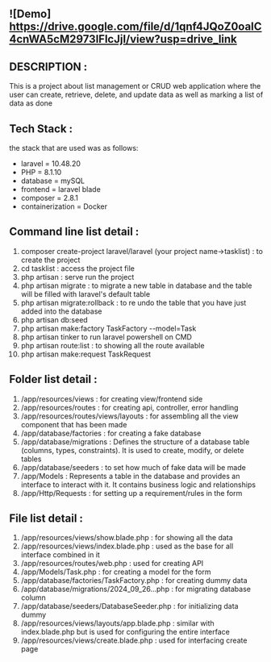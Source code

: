 ## ![Demo] https://drive.google.com/file/d/1qnf4JQoZ0oaIC4cnWA5cM2973lFlcJjI/view?usp=drive_link

## DESCRIPTION : 
This is a project about list management or CRUD web application where the user can create, retrieve, delete, and update data as well as marking a list of data as done

## Tech Stack :
the stack that are used was as follows:
- laravel = 10.48.20
- PHP = 8.1.10
- database = mySQL
- frontend = laravel blade
- composer = 2.8.1
- containerization = Docker

## Command line list detail :
1. composer create-project laravel/laravel (your project name->tasklist) : to create the project
2. cd tasklist : access the project file
3. php artisan : serve run the project
4. php artisan migrate : to migrate a new table in database and the table will be filled with laravel's default table
5. php artisan migrate:rollback : to re undo the table that you have just added into the database
6. php artisan db:seed
7. php artisan make:factory TaskFactory --model=Task
8. php artisan tinker to run laravel powershell on CMD
9. php artisan route:list : to showing all the route available
10. php artisan make:request TaskRequest

## Folder list detail :
1. /app/resources/views : for creating view/frontend side
2. /app/resources/routes : for creating api, controller, error handling
3. /app/resources/routes/views/layouts : for assembling all the view component that has been made
4. /app/database/factories : for creating a fake database
5. /app/database/migrations : Defines the structure of a database table (columns, types, constraints). It is used to create, modify, or delete tables
6. /app/database/seeders : to set how much of fake data will be made
7. /app/Models : Represents a table in the database and provides an interface to interact with it. It contains business logic and relationships 
8. /app/Http/Requests : for setting up a requirement/rules in the form
 
## File list detail :
1. /app/resources/views/show.blade.php : for showing all the data   
2. /app/resources/views/index.blade.php : used as the base for all interface combined in it
3. /app/resources/routes/web.php : used for creating API
4. /app/Models/Task.php : for creating a model for the form
5. /app/database/factories/TaskFactory.php : for creating dummy data
6. /app/database/migrations/2024_09_26...php : for migrating database column
7. /app/database/seeders/DatabaseSeeder.php : for initializing data dummy
8. /app/resources/views/layouts/app.blade.php : similar with index.blade.php but is used for configuring the entire interface
9. /app/resources/views/create.blade.php : used for interfacing create page
